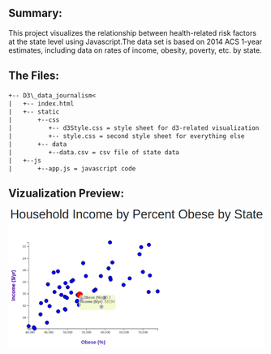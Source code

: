 ## Summary:
This project visualizes the relationship between health-related risk factors at the state level using Javascript.The data set is based on 2014 ACS 1-year estimates, including data on rates of income, obesity, poverty, etc. by state. 

## The Files:
```
+-- D3\_data_journalism<
|   +-- index.html
|   +-- static
|       +--css
|          +-- d3Style.css = style sheet for d3-related visualization
|          +-- style.css = second style sheet for everything else
|       +-- data
|          +--data.csv = csv file of state data
|   +--js
|       +--app.js = javascript code
```

## Vizualization Preview:

 ![Vizualization Preview](chart.png)
